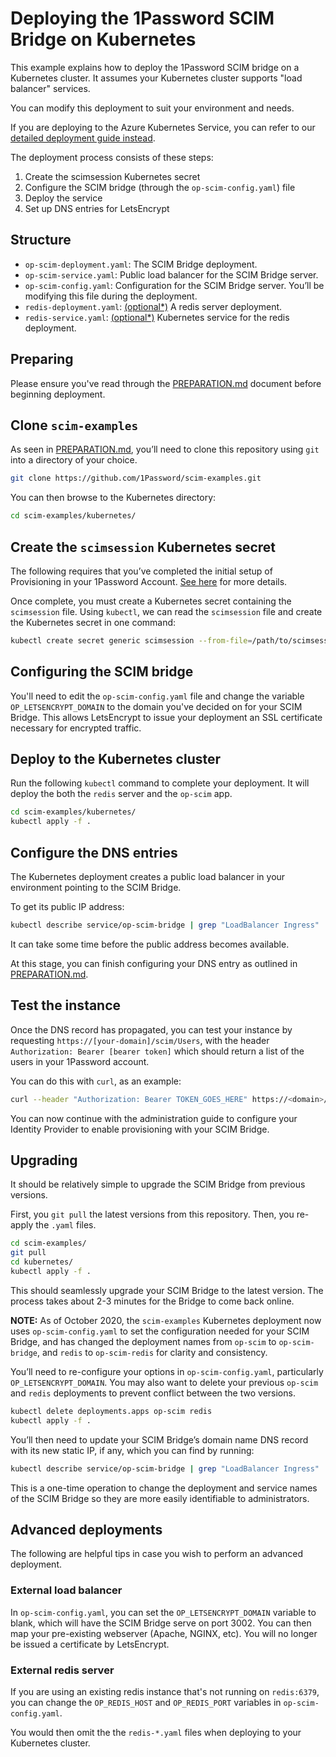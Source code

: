 # Deploying the 1Password SCIM Bridge on Kubernetes

This example explains how to deploy the 1Password SCIM bridge on a Kubernetes cluster. It assumes your Kubernetes cluster supports "load balancer" services.

You can modify this deployment to suit your environment and needs.

If you are deploying to the Azure Kubernetes Service, you can refer to our [detailed deployment guide instead](https://support.1password.com/cs/scim-deploy-azure/).

The deployment process consists of these steps:

1. Create the scimsession Kubernetes secret
2. Configure the SCIM bridge (through the `op-scim-config.yaml`) file
3. Deploy the service
4. Set up DNS entries for LetsEncrypt


## Structure

- `op-scim-deployment.yaml`: The SCIM Bridge deployment.
- `op-scim-service.yaml`: Public load balancer for the SCIM Bridge server.
- `op-scim-config.yaml`: Configuration for the SCIM Bridge server. You’ll be modifying this file during the deployment.
- `redis-deployment.yaml`:  [(optional*)](#external-redis-server) A redis server deployment.
- `redis-service.yaml`:  [(optional*)](#external-redis-server) Kubernetes service for the redis deployment.


## Preparing

Please ensure you've read through the [PREPARATION.md](/PREPARATION.md) document before beginning deployment.


## Clone `scim-examples`

As seen in [PREPARATION.md](/PREPARATION.md), you’ll need to clone this repository using `git` into a directory of your choice.

```bash
git clone https://github.com/1Password/scim-examples.git
```

You can then browse to the Kubernetes directory:

```bash
cd scim-examples/kubernetes/
```


## Create the `scimsession` Kubernetes secret

The following requires that you’ve completed the initial setup of Provisioning in your 1Password Account. [See here](https://support.1password.com/scim/#step-1-prepare-your-1password-account) for more details.

Once complete, you must create a Kubernetes secret containing the `scimsession` file. Using `kubectl`, we can read the `scimsession` file and create the Kubernetes secret in one command:

```bash
kubectl create secret generic scimsession --from-file=/path/to/scimsession
```


## Configuring the SCIM bridge

You'll need to edit the `op-scim-config.yaml` file and change the variable `OP_LETSENCRYPT_DOMAIN` to the domain you've decided on for your SCIM Bridge. This allows LetsEncrypt to issue your deployment an SSL certificate necessary for encrypted traffic.


## Deploy to the Kubernetes cluster

Run the following `kubectl` command to complete your deployment. It will deploy the both the `redis` server and the `op-scim` app.

```bash
cd scim-examples/kubernetes/
kubectl apply -f .
```


## Configure the DNS entries

The Kubernetes deployment creates a public load balancer in your environment pointing to the SCIM Bridge.

To get its public IP address:

```bash
kubectl describe service/op-scim-bridge | grep "LoadBalancer Ingress" | cut -d' ' -f7
```

It can take some time before the public address becomes available.

At this stage, you can finish configuring your DNS entry as outlined in [PREPARATION.md](/PREPARATION.md).


## Test the instance

Once the DNS record has propagated, you can test your instance by requesting `https://[your-domain]/scim/Users`, with the header `Authorization: Bearer [bearer token]` which should return a list of the users in your 1Password account.

You can do this with `curl`, as an example:

```sh
curl --header "Authorization: Bearer TOKEN_GOES_HERE" https://<domain>/scim/Users
```

You can now continue with the administration guide to configure your Identity Provider to enable provisioning with your SCIM Bridge.


## Upgrading

It should be relatively simple to upgrade the SCIM Bridge from previous versions.

First, you `git pull` the latest versions from this repository. Then, you re-apply the `.yaml` files.

```bash
cd scim-examples/
git pull
cd kubernetes/
kubectl apply -f .
```

This should seamlessly upgrade your SCIM Bridge to the latest version. The process takes about 2-3 minutes for the Bridge to come back online.

**NOTE:** As of October 2020, the `scim-examples` Kubernetes deployment now uses `op-scim-config.yaml` to set the configuration needed for your SCIM Bridge, and has changed the deployment names from `op-scim` to `op-scim-bridge`, and `redis` to `op-scim-redis` for clarity and consistency. 

You’ll need to re-configure your options in `op-scim-config.yaml`, particularly `OP_LETSENCRYPT_DOMAIN`. You may also want to delete your previous `op-scim` and `redis` deployments to prevent conflict between the two versions.

```bash
kubectl delete deployments.apps op-scim redis
kubectl apply -f .
```

You’ll then need to update your SCIM Bridge’s domain name DNS record with its new static IP, if any, which you can find by running:

```bash
kubectl describe service/op-scim-bridge | grep "LoadBalancer Ingress" | cut -d' ' -f7
```

This is a one-time operation to change the deployment and service names of the SCIM Bridge so they are more easily identifiable to administrators.


## Advanced deployments

The following are helpful tips in case you wish to perform an advanced deployment.


### External load balancer

In `op-scim-config.yaml`, you can set the `OP_LETSENCRYPT_DOMAIN` variable to blank, which will have the SCIM Bridge serve on port 3002. You can then map your pre-existing webserver (Apache, NGINX, etc). You will no longer be issued a certificate by LetsEncrypt.


### External redis server

If you are using an existing redis instance that's not running on `redis:6379`, you can change the `OP_REDIS_HOST` and `OP_REDIS_PORT` variables in `op-scim-config.yaml`.

You would then omit the the `redis-*.yaml` files when deploying to your Kubernetes cluster.
